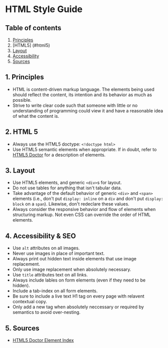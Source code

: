 # HTML Style Guide

## Table of contents

1.  [Principles](#principles)
2.  [HTML5] (#html5)
3.  [Layout](#layout)
4.  [Accessibility](#accessibility)
5.  [Sources](#sources)

<a name="principles"></a>
## 1. Principles

* HTML is content-driven markup language. The elements being used should reflect the content, its intention and its behavior as much as possible.
* Strive to write clear code such that someone with little or no understanding of programming could view it and have a reasonable idea of what the content is.


<a name="html5"></a>
## 2. HTML 5

* Always use the HTML5 doctype: `<!doctype html>`
* Use HTML5 semantic elements when appropriate. If in doubt, refer to [HTML5 Doctor](http://html5doctor.com/element-index/) for a description of elements.

<a name="layout"></a>
## 3. Layout

* Use HTML5 elements, and generic `<div>`s for layout.
* Do not use tables for anything that isn't tabular data.
* Take advantage of the default behavior of generic `<div>` and `<span>` elements (i.e., don't put `display: inline` on a `div` and don't put `display: block` on a `span`). Likewise, don't redeclare these values.
* Always consider the responsive behavior and flow of elements when structuring markup. Not even CSS can override the order of HTML elements.
  
<a name="accessibility"></a>
## 4. Accessibility & SEO

* Use `alt` attributes on all images.
* Never use images in place of important text.
* Always print out hidden text inside elements that use image replacement.
* Only use image replacement when absolutely necessary.
* Use `title` attributes text on all links.
* Always include lables on form elements (even if they need to be hidden).
* Include a tab-index on all form elements.
* Be sure to include a live text H1 tag on every page with relavent contextual copy.
* Only add a new tag when absolutely neccessary or required by semantics to avoid over-nesting.

<a name="sources"></a>
## 5. Sources

* [HTML5 Doctor Element Index](http://html5doctor.com/element-index/)
